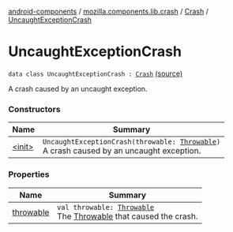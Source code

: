 [android-components](../../../index.md) / [mozilla.components.lib.crash](../../index.md) / [Crash](../index.md) / [UncaughtExceptionCrash](./index.md)

# UncaughtExceptionCrash

`data class UncaughtExceptionCrash : `[`Crash`](../index.md) [(source)](https://github.com/mozilla-mobile/android-components/blob/master/components/lib/crash/src/main/java/mozilla/components/lib/crash/Crash.kt#L32)

A crash caused by an uncaught exception.

### Constructors

| Name | Summary |
|---|---|
| [&lt;init&gt;](-init-.md) | `UncaughtExceptionCrash(throwable: `[`Throwable`](https://kotlinlang.org/api/latest/jvm/stdlib/kotlin/-throwable/index.html)`)`<br>A crash caused by an uncaught exception. |

### Properties

| Name | Summary |
|---|---|
| [throwable](throwable.md) | `val throwable: `[`Throwable`](https://kotlinlang.org/api/latest/jvm/stdlib/kotlin/-throwable/index.html)<br>The [Throwable](https://kotlinlang.org/api/latest/jvm/stdlib/kotlin/-throwable/index.html) that caused the crash. |
